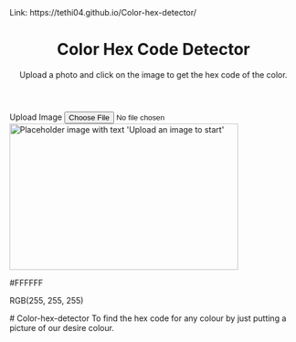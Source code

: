 <html lang="en">
 <head>
  <meta charset="utf-8"/>
  <meta content="width=device-width, initial-scale=1" name="viewport"/>
  <title>
   Color Hex Code Detector
  </title>
  <script src="https://cdn.tailwindcss.com">
  </script>
  <link href="https://cdnjs.cloudflare.com/ajax/libs/font-awesome/5.15.3/css/all.min.css" rel="stylesheet"/>
  <style>
   /* Hide the canvas */
    #color-canvas {
      display: none;
    }
  </style>
  Link: https://tethi04.github.io/Color-hex-detector/
 </head>
 <body class="bg-gray-50 min-h-screen flex flex-col items-center p-4">
  <header class="w-full max-w-xl text-center mb-8">
   <h1 class="text-3xl font-bold text-gray-800 mb-2">
    Color Hex Code Detector
   </h1>
   <p class="text-gray-600">
    Upload a photo and click on the image to get the hex code of the color.
   </p>
  </header>
  <main class="w-full max-w-xl flex flex-col items-center space-y-6">
   <label class="cursor-pointer bg-blue-600 hover:bg-blue-700 text-white font-semibold py-2 px-4 rounded inline-flex items-center" for="image-upload">
    <i class="fas fa-upload mr-2">
    </i>
    Upload Image
    <input accept="image/*" aria-label="Upload an image to detect color" class="hidden" id="image-upload" type="file"/>
   </label>
   <div aria-label="Uploaded image container" class="relative w-full h-64 bg-gray-200 rounded-md overflow-hidden flex justify-center items-center" id="image-container">
    <img alt="Placeholder image with text 'Upload an image to start'" class="max-w-full max-h-full object-contain cursor-crosshair" height="256" id="uploaded-image" src="https://storage.googleapis.com/a1aa/image/50929422-3cb5-4ac6-f389-38f681e9de75.jpg" tabindex="0" width="400"/>
   </div>
   <div aria-atomic="true" aria-live="polite" class="w-full bg-white rounded-md shadow p-4 flex flex-col items-center space-y-3" id="color-info">
    <div aria-label="Detected color swatch" class="w-24 h-24 rounded-md border border-gray-300" id="color-swatch">
    </div>
    <div class="text-center">
     <p class="text-lg font-semibold text-gray-800" id="hex-code">
      #FFFFFF
     </p>
     <p class="text-sm text-gray-600" id="rgb-code">
      RGB(255, 255, 255)
     </p>
    </div>
   </div>
  </main>
  <canvas id="color-canvas">
  </canvas>
  <script>
   const imageUpload = document.getElementById("image-upload");
    const uploadedImage = document.getElementById("uploaded-image");
    const colorSwatch = document.getElementById("color-swatch");
    const hexCodeText = document.getElementById("hex-code");
    const rgbCodeText = document.getElementById("rgb-code");
    const colorCanvas = document.getElementById("color-canvas");
    const ctx = colorCanvas.getContext("2d");

    // Convert RGB to Hex
    function rgbToHex(r, g, b) {
      return (
        "#" +
        [r, g, b]
          .map((x) => {
            const hex = x.toString(16);
            return hex.length === 1 ? "0" + hex : hex;
          })
          .join("")
          .toUpperCase()
      );
    }

    // Load image from file input
    imageUpload.addEventListener("change", (e) => {
      const file = e.target.files[0];
      if (!file) return;

      const reader = new FileReader();
      reader.onload = function (event) {
        uploadedImage.src = event.target.result;
      };
      reader.readAsDataURL(file);
    });

    // When image loads, resize canvas to image size
    uploadedImage.addEventListener("load", () => {
      colorCanvas.width = uploadedImage.naturalWidth;
      colorCanvas.height = uploadedImage.naturalHeight;
      ctx.drawImage(uploadedImage, 0, 0);
    });

    // Get color on click or keyboard enter/space on image
    function getColorFromEvent(e) {
      e.preventDefault();
      let rect = uploadedImage.getBoundingClientRect();

      let x, y;
      if (e.type.startsWith("touch")) {
        const touch = e.touches[0] || e.changedTouches[0];
        x = touch.clientX - rect.left;
        y = touch.clientY - rect.top;
      } else {
        x = e.clientX - rect.left;
        y = e.clientY - rect.top;
      }

      // Calculate scale factor for image displayed size vs natural size
      const scaleX = uploadedImage.naturalWidth / rect.width;
      const scaleY = uploadedImage.naturalHeight / rect.height;

      const imgX = Math.floor(x * scaleX);
      const imgY = Math.floor(y * scaleY);

      if (
        imgX < 0 ||
        imgY < 0 ||
        imgX >= colorCanvas.width ||
        imgY >= colorCanvas.height
      ) {
        return;
      }

      const pixel = ctx.getImageData(imgX, imgY, 1, 1).data;
      const [r, g, b, a] = pixel;

      if (a === 0) {
        // Transparent pixel
        hexCodeText.textContent = "Transparent pixel";
        rgbCodeText.textContent = "";
        colorSwatch.style.backgroundColor = "transparent";
        return;
      }

      const hex = rgbToHex(r, g, b);
      colorSwatch.style.backgroundColor = hex;
      hexCodeText.textContent = hex;
      rgbCodeText.textContent = `RGB(${r}, ${g}, ${b})`;
    }

    uploadedImage.addEventListener("click", getColorFromEvent);

    // Keyboard accessibility: allow Enter or Space to pick center pixel color
    uploadedImage.addEventListener("keydown", (e) => {
      if (e.key === "Enter" || e.key === " ") {
        e.preventDefault();
        // Pick center pixel color
        const centerX = Math.floor(colorCanvas.width / 2);
        const centerY = Math.floor(colorCanvas.height / 2);
        const pixel = ctx.getImageData(centerX, centerY, 1, 1).data;
        const [r, g, b, a] = pixel;

        if (a === 0) {
          hexCodeText.textContent = "Transparent pixel";
          rgbCodeText.textContent = "";
          colorSwatch.style.backgroundColor = "transparent";
          return;
        }

        const hex = rgbToHex(r, g, b);
        colorSwatch.style.backgroundColor = hex;
        hexCodeText.textContent = hex;
        rgbCodeText.textContent = `RGB(${r}, ${g}, ${b})`;
      }
    });

    // Touch support for mobile devices
    uploadedImage.addEventListener("touchstart", getColorFromEvent);
  </script>
 </body>
</html>
# Color-hex-detector
To find the hex code for any colour by just putting a picture of our desire colour.
